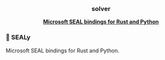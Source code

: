 <br />
<p align="center">
  <h3 align="center">solver</h3>

  <p align="center">
    <a href="https://www.microsoft.com/en-us/research/project/microsoft-seal"><strong>Microsoft SEAL bindings for Rust and Python</strong></a>
    <br />
  </p>
</p>

### 🌟 SEALy

Microsoft SEAL bindings for Rust and Python.
